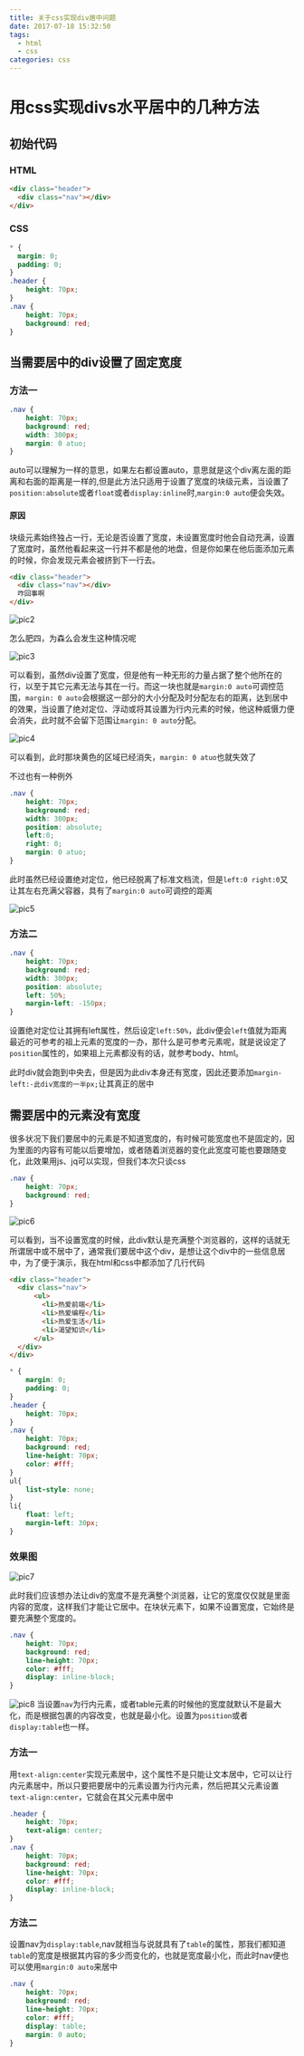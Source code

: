 ```yaml
---
title: 关于css实现div居中问题
date: 2017-07-18 15:32:50
tags:
  - html
  - css
categories: css
---
```

# 用css实现divs水平居中的几种方法

## 初始代码

### HTML

```html
<div class="header">
  <div class="nav"></div>
</div>
```

### CSS
```css
* {
  margin: 0;
  padding: 0;
}
.header {
    height: 70px;
}
.nav {
    height: 70px;
    background: red;    
}
```

<!--more-->

## 当需要居中的div设置了固定宽度

### 方法一
```css
.nav {
    height: 70px;
    background: red;
    width: 300px;
    margin: 0 atuo;
}
```
auto可以理解为一样的意思，如果左右都设置auto，意思就是这个div离左面的距离和右面的距离是一样的,但是此方法只适用于设置了宽度的块级元素，当设置了``position:absolute``或者``float``或者``display:inline``时,``margin:0 auto``便会失效。

#### 原因

块级元素始终独占一行，无论是否设置了宽度，未设置宽度时他会自动充满，设置了宽度时，虽然他看起来这一行并不都是他的地盘，但是你如果在他后面添加元素的时候，你会发现元素会被挤到下一行去。
```html
<div class="header">
  <div class="nav"></div>
  咋回事啊
</div>
```
![pic2](关于css实现div居中问题/pic2.png)

怎么肥四，为森么会发生这种情况呢

![pic3](关于css实现div居中问题/pic3.png)

可以看到，虽然div设置了宽度，但是他有一种无形的力量占据了整个他所在的行，以至于其它元素无法与其在一行。而这一块也就是``margin:0 auto``可调控范围，``margin: 0 auto``会根据这一部分的大小分配及时分配左右的距离，达到居中的效果，当设置了绝对定位、浮动或将其设置为行内元素的时候，他这种威慑力便会消失，此时就不会留下范围让``margin: 0 auto``分配。

![pic4](关于css实现div居中问题/pic4.png)

可以看到，此时那块黄色的区域已经消失，``margin: 0 atuo``也就失效了

不过也有一种例外
```css
.nav {
    height: 70px;
    background: red;
    width: 300px;  
    position: absolute;
    left:0;
    right: 0;
    margin: 0 atuo;
}
```
此时虽然已经设置绝对定位，他已经脱离了标准文档流，但是``left:0 right:0``又让其左右充满父容器，具有了``margin:0 auto``可调控的距离

![pic5](关于css实现div居中问题/pic5.png)

### 方法二
```css
.nav {
    height: 70px;
    background: red;
    width: 300px;  
    position: absolute;
    left: 50%;
    margin-left: -150px;
}
```
设置绝对定位让其拥有left属性，然后设定``left:50%``，此div便会``left``值就为距离最近的可参考的祖上元素的宽度的一办，那什么是可参考元素呢，就是说设定了``position``属性的，如果祖上元素都没有的话，就参考body、html。

此时div就会跑到中央去，但是因为此div本身还有宽度，因此还要添加``margin-left:-此div宽度的一半px;``让其真正的居中

## 需要居中的元素没有宽度

很多状况下我们要居中的元素是不知道宽度的，有时候可能宽度也不是固定的，因为里面的内容有可能以后要增加，或者随着浏览器的变化此宽度可能也要跟随变化，此效果用js、jq可以实现，但我们本次只谈css

```css
.nav {
    height: 70px;
    background: red;
}
```
![pic6](关于css实现div居中问题/pic6.png)

可以看到，当不设置宽度的时候，此div默认是充满整个浏览器的，这样的话就无所谓居中或不居中了，通常我们要居中这个div，是想让这个div中的一些信息居中，为了便于演示，我在html和css中都添加了几行代码

```html
<div class="header">
  <div class="nav">
      <ul>
        <li>热爱前端</li>
        <li>热爱编程</li>
        <li>热爱生活</li>
        <li>渴望知识</li>
      </ul>
  </div>
</div>
```
```css
* {
    margin: 0;
    padding: 0;
}
.header {
    height: 70px;
}
.nav {
    height: 70px;
    background: red;
    line-height: 70px;
    color: #fff;
}
ul{
    list-style: none;
}
li{
    float: left;
    margin-left: 30px;
}
```
### 效果图
![pic7](关于css实现div居中问题/pic7.png)

此时我们应该想办法让div的宽度不是充满整个浏览器，让它的宽度仅仅就是里面内容的宽度，这样我们才能让它居中。在块状元素下，如果不设置宽度，它始终是要充满整个宽度的。


```css
.nav {
    height: 70px;
    background: red;
    line-height: 70px;
    color: #fff;
    display: inline-block;
}
```
![pic8](关于css实现div居中问题/pic8.png)
当设置``nav``为行内元素，或者table元素的时候他的宽度就默认不是最大化，而是根据包裹的内容改变，也就是最小化。设置为``position``或者``display:table``也一样。

### 方法一
用``text-align:center``实现元素居中，这个属性不是只能让文本居中，它可以让行内元素居中，所以只要把要居中的元素设置为行内元素，然后把其父元素设置``text-align:center``，它就会在其父元素中居中
```css
.header {
	height: 70px;
	text-align: center;
}
.nav {
	height: 70px;
	background: red;
	line-height: 70px;
	color: #fff;
	display: inline-block;
}

```
### 方法二

设置nav为``display:table``,nav就相当与说就具有了``table``的属性，那我们都知道``table``的宽度是根据其内容的多少而变化的，也就是宽度最小化，而此时nav便也可以使用``margin:0 auto``来居中

```css
.nav {
	height: 70px;
	background: red;
	line-height: 70px;
	color: #fff;
	display: table;
	margin: 0 auto;
}
```


